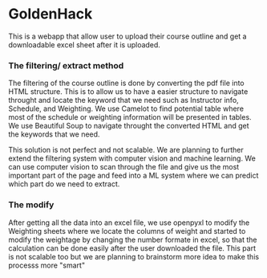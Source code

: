 # GoldenHack

This is a webapp that allow user to upload their course outline and get a downloadable excel sheet after it is uploaded. 

### The filtering/ extract method
The filtering of the course outline is done by converting the pdf file into HTML structure. This is to allow us to have a easier structure to navigate throught and locate the keyword that we need such as Instructor info, Schedule, and Weighting. We use Camelot to find potential table where most of the schedule or weighting information will be presented in tables. We use Beautiful Soup to navigate throught the converted HTML and get the keywords that we need. 

This solution is not perfect and not scalable. We are planning to further extend the filtering system with computer vision and machine learning. We can use computer vision to scan through the file and give us the most important part of the page and feed into a ML system where we can predict which part do we need to extract. 

### The modify
After getting all the data into an excel file, we use openpyxl to modify the Weighting sheets where we locate the columns of weight and started to modify the weightage by changing the number formate in excel, so that the calculation can be done easily after the user downloaded the file. This part is not scalable too but we are planning to brainstorm more idea to make this processs more "smart"
